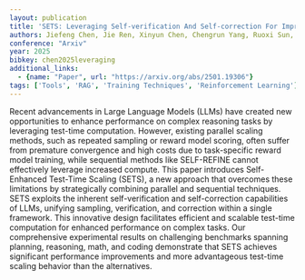 ```yaml
---
layout: publication
title: 'SETS: Leveraging Self-verification And Self-correction For Improved Test-time Scaling'
authors: Jiefeng Chen, Jie Ren, Xinyun Chen, Chengrun Yang, Ruoxi Sun, Jinsung Yoon, Sercan Ö Arık
conference: "Arxiv"
year: 2025
bibkey: chen2025leveraging
additional_links:
  - {name: "Paper", url: "https://arxiv.org/abs/2501.19306"}
tags: ['Tools', 'RAG', 'Training Techniques', 'Reinforcement Learning']
---
```

Recent advancements in Large Language Models (LLMs) have created new opportunities to enhance performance on complex reasoning tasks by leveraging test-time computation. However, existing parallel scaling methods, such as repeated sampling or reward model scoring, often suffer from premature convergence and high costs due to task-specific reward model training, while sequential methods like SELF-REFINE cannot effectively leverage increased compute. This paper introduces Self-Enhanced Test-Time Scaling (SETS), a new approach that overcomes these limitations by strategically combining parallel and sequential techniques. SETS exploits the inherent self-verification and self-correction capabilities of LLMs, unifying sampling, verification, and correction within a single framework. This innovative design facilitates efficient and scalable test-time computation for enhanced performance on complex tasks. Our comprehensive experimental results on challenging benchmarks spanning planning, reasoning, math, and coding demonstrate that SETS achieves significant performance improvements and more advantageous test-time scaling behavior than the alternatives.
